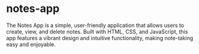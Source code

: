 # notes-app
The Notes App is a simple, user-friendly application that allows users to create, view, and delete notes. Built with HTML, CSS, and JavaScript, this app features a vibrant design and intuitive functionality, making note-taking easy and enjoyable.
